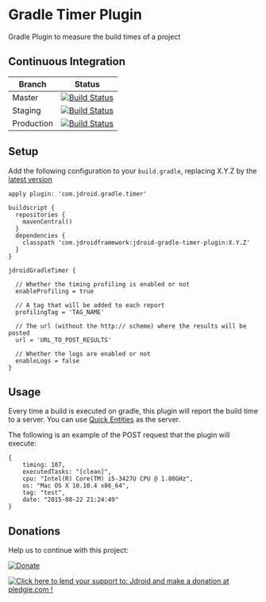 # Gradle Timer Plugin
Gradle Plugin to measure the build times of a project

## Continuous Integration
|Branch|Status|
| ------------- | ------------- |
|Master|[![Build Status](https://travis-ci.org/maxirosson/jdroid-gradle-timer-plugin.svg?branch=master)](https://travis-ci.org/maxirosson/jdroid-gradle-timer-plugin)|
|Staging|[![Build Status](https://api.travis-ci.org/maxirosson/jdroid-gradle-timer-plugin.svg?branch=staging)](https://travis-ci.org/maxirosson/jdroid-gradle-timer-plugin)|
|Production|[![Build Status](https://api.travis-ci.org/maxirosson/jdroid-gradle-timer-plugin.svg?branch=production)](https://travis-ci.org/maxirosson/jdroid-gradle-timer-plugin)|

## Setup 

Add the following configuration to your `build.gradle`, replacing X.Y.Z by the [latest version](https://github.com/maxirosson/jdroid-gradle-timer-plugin/releases/latest)

    apply plugin: 'com.jdroid.gradle.timer'

    buildscript {
      repositories {
        mavenCentral()
      }
      dependencies {
        classpath 'com.jdroidframework:jdroid-gradle-timer-plugin:X.Y.Z'
      }
    }
    
    jdroidGradleTimer {
    
      // Whether the timing profiling is enabled or not
      enableProfiling = true
      
      // A tag that will be added to each report
      profilingTag = 'TAG_NAME'
      
      // The url (without the http:// scheme) where the results will be posted
      url = 'URL_TO_POST_RESULTS'
      
      // Whether the logs are enabled or not
      enableLogs = false
    }

## Usage

Every time a build is executed on gradle, this plugin will report the build time to a server. You can use [Quick Entities](https://github.com/fernandospr/quick-entities) as the server.

The following is an example of the POST request that the plugin will execute:

    {
        timing: 107,
        executedTasks: "[clean]",
        cpu: "Intel(R) Core(TM) i5-3427U CPU @ 1.80GHz",
        os: "Mac OS X 10.10.4 x86_64",
        tag: "test",
        date: "2015-08-22 21:24:49"
    }

## Donations
Help us to continue with this project:

[![Donate](https://www.paypalobjects.com/en_US/i/btn/btn_donate_LG.gif)](https://www.paypal.com/cgi-bin/webscr?cmd=_s-xclick&hosted_button_id=2UEBTRTSCYA9L)

<a href='https://pledgie.com/campaigns/30030'><img alt='Click here to lend your support to: Jdroid and make a donation at pledgie.com !' src='https://pledgie.com/campaigns/30030.png?skin_name=chrome' border='0' ></a>
